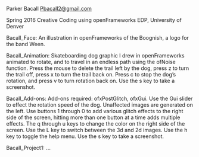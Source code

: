 
Parker Bacall <Pbacall2@gmail.com>

Spring 2016 Creative Coding using openFrameworks 
EDP, University of Denver

Bacall_Face: An illustration in openFrameworks of the Boognish, a logo for the band Ween.

Bacall_Animation: Skateboarding dog graphic I drew in openFrameworks animated to rotate, and to travel in an endless path using the ofNoise function. Press the mouse to delete the trail left by the dog, press z to turn the trail off, press x to turn the trail back on. Press c to stop the dog’s rotation, and press v to turn rotation back on. Use the s key to take a screenshot.

Bacall_Add-ons: Add-ons required: ofxPostGlitch, ofxGui. Use the Gui slider to effect the rotation speed of the dog. Unaffected images are generated on the left. Use buttons 1 through 0 to add various glitch effects to the right side of the screen, hitting more than one button at a time adds multiple effects. The q through u keys to change the color on the right side of the screen. Use the L key to switch between the 3d and 2d images. Use the h key to toggle the help menu. Use the s key to take a screenshot.

Bacall_Project1: ...